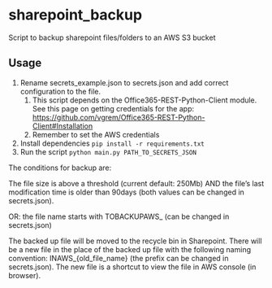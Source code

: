 # sharepoint_backup
Script to backup sharepoint files/folders to an AWS S3 bucket

## Usage
1. Rename secrets_example.json to secrets.json and add correct configuration to the file. 
    1. This script depends on the Office365-REST-Python-Client module. See this page on getting credentials for the app: https://github.com/vgrem/Office365-REST-Python-Client#Installation
    2. Remember to set the AWS credentials
2. Install dependencies `pip install -r requirements.txt`
3. Run the script `python main.py PATH_TO_SECRETS_JSON`

The conditions for backup are: 

The file size is above a threshold (current default: 250Mb) AND the file’s last modification time is older than 90days (both values can be changed in secrets.json). 

OR: the file name starts with TOBACKUPAWS_ (can be changed in secrets.json) 

The backed up file will be moved to the recycle bin in Sharepoint. There will be a new file in the place of the backed up file with the following naming convention: INAWS_{old_file_name} (the prefix can be changed in secrets.json). The new file is a shortcut to view the file in AWS console (in browser).